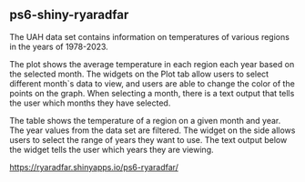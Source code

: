 ## ps6-shiny-ryaradfar

The UAH data set contains information on temperatures of various regions in the years of 1978-2023.


The plot shows the average temperature in each region each year based on the selected month.
The widgets on the Plot tab allow users to select different month`s data to view, and users are able to change
the color of the points on the graph. When selecting a month, there is a text output that tells the user which
months they have selected.

The table shows the temperature of a region on a given month and year. The year values from the data set
are filtered. The widget on the side allows users to select the range of years they want to use.
The text output below the widget tells the user which years they are viewing. 


https://ryaradfar.shinyapps.io/ps6-ryaradfar/